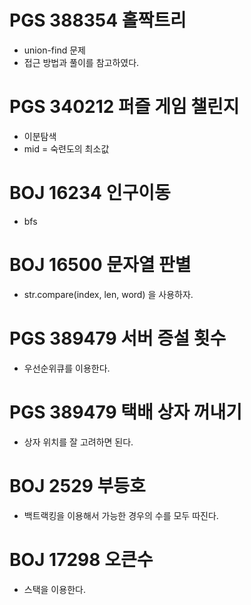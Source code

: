 # PGS 388354 홀짝트리
- union-find 문제 
- 접근 방법과 풀이를 참고하였다.

# PGS 340212 퍼즐 게임 챌린지
- 이분탐색
- mid = 숙련도의 최소값

# BOJ 16234 인구이동
- bfs

# BOJ 16500 문자열 판별
- str.compare(index, len, word) 을 사용하자.

# PGS 389479 서버 증설 횟수
- 우선순위큐를 이용한다.

# PGS 389479 택배 상자 꺼내기
- 상자 위치를 잘 고려하면 된다.

# BOJ 2529 부등호
- 백트랙킹을 이용해서 가능한 경우의 수를 모두 따진다.

# BOJ 17298 오큰수
- 스택을 이용한다.